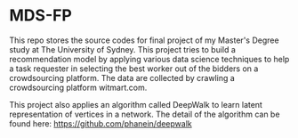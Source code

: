 # MDS-FP

This repo stores the source codes for final project of my Master's Degree study at The University of Sydney.
This project tries to build a recommendation model by applying various data science techniques to help a task requester in selecting the best worker out of the bidders on a crowdsourcing platform. The data are collected by crawling a crowdsourcing platform witmart.com.

This project also applies an algorithm called DeepWalk to learn latent representation of vertices in a network. The detail of the algorithm can be found here: https://github.com/phanein/deepwalk 

